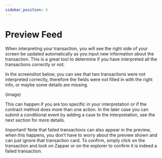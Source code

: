 ```yaml
---
sidebar_position: 4
---
```


# Preview Feed 

When interpreting your transaction, you will see the right side of your screen be updated automatically as you input new information about the transaction. This is a great tool to determine if you have interpreted all the transactions correctly or not. 

In the screenshot below, you can see that two transactions were not interpreted correctly, therefore the fields were not filled in with the right info, or maybe some details are missing. 

(image)

This can happen if you are too specific in your interpretation or if the contract method does more than one action. In the later case you can submit a conditional event by adding a case to the interpretation, see the next section for more details. 

Important! Note that failed transactions can also appear in the preview, when this happens, you don’t have to worry about the preview shown and can just ignore that transaction card. To confirm, simply click on the transaction and look on Zapper or on the explorer to confirm it is indeed a failed transaction. 
